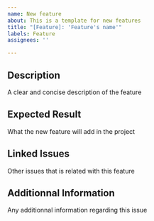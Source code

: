 ```yaml
---
name: New feature
about: This is a template for new features
title: "[Feature]: 'Feature's name'"
labels: Feature
assignees: ''

---
```


## Description

A clear and concise description of the feature

## Expected Result

What the new feature will add in the project

## Linked Issues

Other issues that is related with this feature

## Additionnal Information

Any additionnal information regarding this issue
